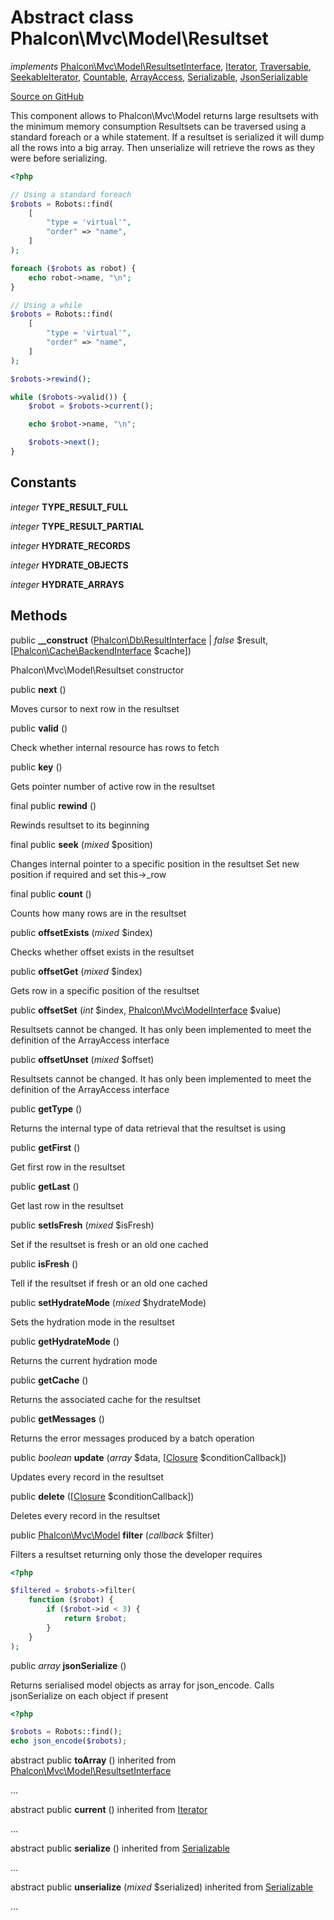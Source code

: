 # Abstract class **Phalcon\\Mvc\\Model\\Resultset**

*implements* [Phalcon\Mvc\Model\ResultsetInterface](/en/3.1/api/Phalcon_Mvc_Model_ResultsetInterface), [Iterator](http://php.net/manual/en/class.iterator.php), [Traversable](http://php.net/manual/en/class.traversable.php), [SeekableIterator](http://php.net/manual/en/class.seekableiterator.php), [Countable](http://php.net/manual/en/class.countable.php), [ArrayAccess](http://php.net/manual/en/class.arrayaccess.php), [Serializable](http://php.net/manual/en/class.serializable.php), [JsonSerializable](http://php.net/manual/en/class.jsonserializable.php)

<a href="https://github.com/phalcon/cphalcon/blob/master/phalcon/mvc/model/resultset.zep" class="btn btn-default btn-sm">Source on GitHub</a>

This component allows to Phalcon\\Mvc\\Model returns large resultsets with the minimum memory consumption
Resultsets can be traversed using a standard foreach or a while statement. If a resultset is serialized
it will dump all the rows into a big array. Then unserialize will retrieve the rows as they were before
serializing.

```php
<?php

// Using a standard foreach
$robots = Robots::find(
    [
        "type = 'virtual'",
        "order" => "name",
    ]
);

foreach ($robots as robot) {
    echo robot->name, "\n";
}

// Using a while
$robots = Robots::find(
    [
        "type = 'virtual'",
        "order" => "name",
    ]
);

$robots->rewind();

while ($robots->valid()) {
    $robot = $robots->current();

    echo $robot->name, "\n";

    $robots->next();
}

```


## Constants
*integer* **TYPE_RESULT_FULL**

*integer* **TYPE_RESULT_PARTIAL**

*integer* **HYDRATE_RECORDS**

*integer* **HYDRATE_OBJECTS**

*integer* **HYDRATE_ARRAYS**

## Methods
public  **__construct** ([Phalcon\Db\ResultInterface](/en/3.1/api/Phalcon_Db_ResultInterface) | *false* $result, [[Phalcon\Cache\BackendInterface](/en/3.1/api/Phalcon_Cache_BackendInterface) $cache])

Phalcon\\Mvc\\Model\\Resultset constructor



public  **next** ()

Moves cursor to next row in the resultset



public  **valid** ()

Check whether internal resource has rows to fetch



public  **key** ()

Gets pointer number of active row in the resultset



final public  **rewind** ()

Rewinds resultset to its beginning



final public  **seek** (*mixed* $position)

Changes internal pointer to a specific position in the resultset
Set new position if required and set this->_row



final public  **count** ()

Counts how many rows are in the resultset



public  **offsetExists** (*mixed* $index)

Checks whether offset exists in the resultset



public  **offsetGet** (*mixed* $index)

Gets row in a specific position of the resultset



public  **offsetSet** (*int* $index, [Phalcon\Mvc\ModelInterface](/en/3.1/api/Phalcon_Mvc_ModelInterface) $value)

Resultsets cannot be changed. It has only been implemented to meet the definition of the ArrayAccess interface



public  **offsetUnset** (*mixed* $offset)

Resultsets cannot be changed. It has only been implemented to meet the definition of the ArrayAccess interface



public  **getType** ()

Returns the internal type of data retrieval that the resultset is using



public  **getFirst** ()

Get first row in the resultset



public  **getLast** ()

Get last row in the resultset



public  **setIsFresh** (*mixed* $isFresh)

Set if the resultset is fresh or an old one cached



public  **isFresh** ()

Tell if the resultset if fresh or an old one cached



public  **setHydrateMode** (*mixed* $hydrateMode)

Sets the hydration mode in the resultset



public  **getHydrateMode** ()

Returns the current hydration mode



public  **getCache** ()

Returns the associated cache for the resultset



public  **getMessages** ()

Returns the error messages produced by a batch operation



public *boolean* **update** (*array* $data, [[Closure](http://php.net/manual/en/class.closure.php) $conditionCallback])

Updates every record in the resultset



public  **delete** ([[Closure](http://php.net/manual/en/class.closure.php) $conditionCallback])

Deletes every record in the resultset



public [Phalcon\Mvc\Model](/en/3.1/api/Phalcon_Mvc_Model[]) **filter** (*callback* $filter)

Filters a resultset returning only those the developer requires

```php
<?php

$filtered = $robots->filter(
    function ($robot) {
        if ($robot->id < 3) {
            return $robot;
        }
    }
);

```



public *array* **jsonSerialize** ()

Returns serialised model objects as array for json_encode.
Calls jsonSerialize on each object if present

```php
<?php

$robots = Robots::find();
echo json_encode($robots);

```



abstract public  **toArray** () inherited from [Phalcon\Mvc\Model\ResultsetInterface](/en/3.1/api/Phalcon_Mvc_Model_ResultsetInterface)

...


abstract public  **current** () inherited from [Iterator](http://php.net/manual/en/class.iterator.php)

...


abstract public  **serialize** () inherited from [Serializable](http://php.net/manual/en/class.serializable.php)

...


abstract public  **unserialize** (*mixed* $serialized) inherited from [Serializable](http://php.net/manual/en/class.serializable.php)

...



